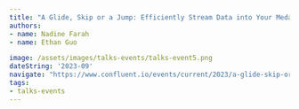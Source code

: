 ```yaml
---
title: "A Glide, Skip or a Jump: Efficiently Stream Data into Your Medallion Architecture with Apache Hudi"
authors:
- name: Nadine Farah
- name: Ethan Guo

image: /assets/images/talks-events/talks-event5.png
dateString: '2023-09'
navigate: "https://www.confluent.io/events/current/2023/a-glide-skip-or-a-jump-efficiently-stream-data-into-your-medallion/"
tags:
- talks-events
---
```

